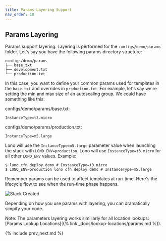 ```yaml
---
title: Params Layering Support
nav_order: 18
---
```


## Params Layering

Params support layering. Layering is performed for the `configs/demo/params` folder.  Let's say you have the following params directory structure:

    configs/demo/params
    ├── base.txt
    ├── development.txt
    └── production.txt

In this case, you want to define your common params used for templates in the `base.txt` and overrides in `production.txt`. For example, let's say we're setting the min and max size of an autoscaling group. We could have something like this:

configs/demo/params/base.txt:

    InstanceType=t3.micro

configs/demo/params/production.txt:

    InstanceType=m5.large

Lono will use the `InstanceType=m5.large` parameter value when launching the stack with `LONO_ENV=production`.  Lono will use `InstanceType=t3.micro` for all other `LONO_ENV` values.  Example:

    $ lono cfn deploy demo # InstanceType=t3.micro
    $ LONO_ENV=production lono cfn deploy demo # InstanceType=m5.large

Remember params can be used to affect templates at run-time. Here's the lifecycle flow to see when the run-time phase happens. 

<img src="/img/tutorial/lono-flowchart.png" alt="Stack Created" class="doc-photo lono-flowchart">

Depending on how you use params with layering, you can dramatically simpify your code. 

Note: The parameters layering works similiarly for all location lookups: [Params Lookup Locations]({% link _docs/lookup-locations/params.md %}).

{% include prev_next.md %}
